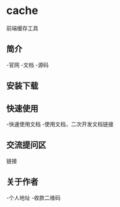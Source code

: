 # cache
前端缓存工具

## 简介
-官网
-文档
-源码

## 安装下载

## 快速使用

-快速使用文档
-使用文档，二次开发文档链接

## 交流提问区

链接

## 关于作者

-个人地址
-收款二维码